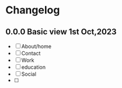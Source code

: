 # Changelog

## 0.0.0 Basic view 1st Oct,2023

- [ ] About/home
- [ ] Contact
- [ ] Work
- [ ] education
- [ ] Social
- [ ]
